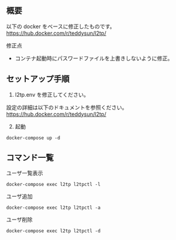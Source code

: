 ## 概要

以下の docker をベースに修正したものです。
https://hub.docker.com/r/teddysun/l2tp/

修正点
* コンテナ起動時にパスワードファイルを上書きしないように修正。

## セットアップ手順

1. l2tp.env を修正してください。

設定の詳細は以下のドキュメントを参照ください。
https://hub.docker.com/r/teddysun/l2tp/

2. 起動

```
docker-compose up -d
```

## コマンド一覧

ユーザ一覧表示

```
docker-compose exec l2tp l2tpctl -l
```

ユーザ追加

```
docker-compose exec l2tp l2tpctl -a
```

ユーザ削除

```
docker-compose exec l2tp l2tpctl -d
```

